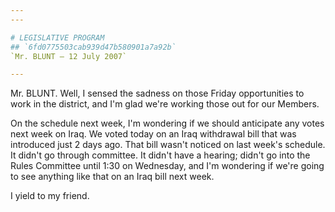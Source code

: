 ```yaml
---
---

# LEGISLATIVE PROGRAM
## `6fd0775503cab939d47b580901a7a92b`
`Mr. BLUNT — 12 July 2007`

---
```



Mr. BLUNT. Well, I sensed the sadness on those Friday opportunities 
to work in the district, and I'm glad we're working those out for our 
Members.

On the schedule next week, I'm wondering if we should anticipate any 
votes next week on Iraq. We voted today on an Iraq withdrawal bill that 
was introduced just 2 days ago. That bill wasn't noticed on last week's 
schedule. It didn't go through committee. It didn't have a hearing; 
didn't go into the Rules Committee until 1:30 on Wednesday, and I'm 
wondering if we're going to see anything like that on an Iraq bill next 
week.

I yield to my friend.